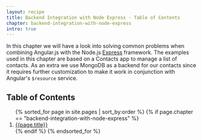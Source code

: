 ```yaml
---
layout: recipe
title: Backend Integration with Node Express - Table of Contents
chapter: backend-integration-with-node-express
intro: true
---
```

In this chapter we will have a look into solving common problems when combining Angular.js with the Node.js [Express](http://expressjs.com/) framework. The examples used in this chapter are based on a Contacts app to manage a list of contacts. As an extra we use MongoDB as a backend for our contacts since it requires further customization to make it work in conjunction with Angular's `$resource` service.

<h2>Table of Contents</h2>
<ol>
  {% sorted_for page in site.pages | sort_by:order %}
    {% if page.chapter == "backend-integration-with-node-express" %}
      <li>
        <a href="{{ site.baseurl }}{{page.url}}">{{page.title}}</a>
      </li>
    {% endif %}
  {% endsorted_for %}
</ol>
